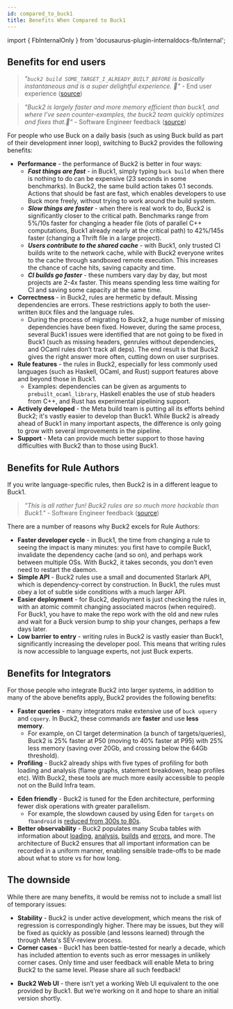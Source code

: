 ```yaml
---
id: compared_to_buck1
title: Benefits When Compared to Buck1
---
```


import { FbInternalOnly } from 'docusaurus-plugin-internaldocs-fb/internal';

## Benefits for end users

> _"`buck2 build SOME_TARGET_I_ALREADY_BUILT_BEFORE` is basically instantaneous
> and is a super delightful experience. 🙂"_ - End user experience
> <FbInternalOnly>([source](https://fb.prod.workplace.com/groups/buck2users/posts/3030704467185914))</FbInternalOnly>

> _"Buck2 is largely faster and more memory efficient than buck1, and where I’ve
> seen counter-examples, the buck2 team quickly optimizes and fixes that.🙂"_ -
> Software Engineer feedback
> <FbInternalOnly>([source](https://fb.prod.workplace.com/groups/devx.ci.bffs/posts/616830502778501))</FbInternalOnly>

For people who use Buck on a daily basis (such as using Buck build as part of
their development inner loop), switching to Buck2 provides the following
benefits:

- **Performance** - the performance of Buck2 is better in four ways:
  - **_Fast things are fast_** - in Buck1, simply typing `buck build` when there
    is nothing to do can be expensive (23 seconds in some benchmarks). In Buck2,
    the same build action takes 0.1 seconds. Actions that should be fast are
    fast, which enables developers to use Buck more freely, without trying to
    work around the build system.
  - **_Slow things are faster_** - when there is real work to do, Buck2 is
    significantly closer to the critical path. Benchmarks range from 5%/10s
    faster for changing a header file (lots of parallel C++ computations, Buck1
    already nearly at the critical path) to 42%/145s faster (changing a Thrift
    file in a large project).
  - **_Users contribute to the shared cache_** - with Buck1, only trusted CI
    builds write to the network cache, while with Buck2 everyone writes to the
    cache through sandboxed remote execution. This increases the chance of cache
    hits, saving capacity and time.
  - **_CI builds go faster_** - these numbers vary day by day, but most projects
    are 2-4x faster. This means spending less time waiting for CI and saving
    some capacity at the same time.
- **Correctness** - in Buck2, rules are hermetic by default. Missing
  dependencies are errors. These restrictions apply to both the user-written
  `BUCK` files and the language rules.
  - During the process of migrating to Buck2, a huge number of missing
    dependencies have been fixed. However, during the same process, several
    Buck1 issues were identified that are not going to be fixed in Buck1 (such
    as missing headers, genrules without dependencies, and OCaml rules don’t
    track all deps). The end result is that Buck2 gives the right answer more
    often, cutting down on user surprises.
- **Rule features** - the rules in Buck2, especially for less commonly used
  languages (such as Haskell, OCaml, and Rust) support features above and beyond
  those in Buck1.
  - Examples: dependencies can be given as arguments to
    `prebuilt_ocaml_library`, Haskell enables the use of stub headers from C++,
    and Rust has experimental pipelining support.
- **Actively developed** - the Meta build team is putting all its efforts behind
  Buck2; it's vastly easier to develop than Buck1. While Buck2 is already ahead
  of Buck1 in many important aspects, the difference is only going to grow with
  several improvements in the pipeline.
- **Support** - Meta can provide much better support to those having
  difficulties with Buck2 than to those using Buck1.

## Benefits for Rule Authors

If you write language-specific rules, then Buck2 is in a different league to
Buck1.

> _"This is all rather fun! Buck2 rules are so much more hackable than
> Buck1."_ - Software Engineer feedback <FbInternalOnly>
> ([source](https://fb.prod.workplace.com/groups/333784157210625/posts/928214407767594))</FbInternalOnly>

There are a number of reasons why Buck2 excels for Rule Authors:

- **Faster developer cycle** - in Buck1, the time from changing a rule to seeing
  the impact is many minutes: you first have to compile Buck1, invalidate the
  dependency cache (and so on), and perhaps work between multiple OSs. With
  Buck2, it takes seconds, you don’t even need to restart the daemon.
- **Simple API** - Buck2 rules use a small and documented Starlark API, which is
  dependency-correct by construction. In Buck1, the rules must obey a lot of
  subtle side conditions with a much larger API.
- **Easier deployment** - for Buck2, deployment is just checking the rules in,
  with an atomic commit changing associated macros (when required). For Buck1,
  you have to make the repo work with the old and new rules and wait for a Buck
  version bump to ship your changes, perhaps a few days later.
- **Low barrier to entry** - writing rules in Buck2 is vastly easier than Buck1,
  significantly increasing the developer pool. This means that writing rules is
  now accessible to language experts, not just Buck experts.

## Benefits for Integrators

For those people who integrate Buck2 into larger systems, in addition to many of
the above benefits apply, Buck2 provides the following benefits:

- **Faster queries** - many integrators make extensive use of `buck uquery` and
  `cquery`. In Buck2, these commands are **faster** and use **less memory**.
  - For example, on CI target determination (a bunch of targets/queries), Buck2
    is 25% faster at P50 (moving to 40% faster at P95) with 25% less memory
    (saving over 20Gb, and crossing below the 64Gb threshold).
- **Profiling** - Buck2 already ships with five types of profiling for both
  loading and analysis (flame graphs, statement breakdown, heap profiles etc).
  With Buck2, these tools are much more easily accessible to people not on the
  Build Infra team.

<FbInternalOnly>

- **Eden friendly** - Buck2 is tuned for the Eden architecture, performing fewer
  disk operations with greater parallelism.
  - For example, the slowdown caused by using Eden for `targets` on `fbandroid`
    is
    [reduced from 300s to 80s](https://fb.workplace.com/groups/132499338763090/posts/132580122088345).
- **Better observability** - Buck2 populates many Scuba tables with information
  about
  [loading](https://www.internalfb.com/intern/scuba/query/?dataset=buck2_loads),
  [analysis](https://www.internalfb.com/intern/scuba/query/?dataset=buck2_analyses),
  [builds](https://www.internalfb.com/intern/scuba/query/?dataset=buck2_builds)
  and
  [errors](https://www.internalfb.com/intern/scuba/query/?dataset=buck2_action_errors),
  and more. The architecture of Buck2 ensures that all important information can
  be recorded in a uniform manner, enabling sensible trade-offs to be made about
  what to store vs for how long.

</FbInternalOnly>

## The downside

While there are many benefits, it would be remiss not to include a small list of
temporary issues:

- **Stability** - Buck2 is under active development, which means the risk of
  regression is correspondingly higher. There may be issues, but they will be
  fixed as quickly as possible (and lessons learned) through the through Meta's
  SEV-review process.
- **Corner cases** - Buck1 has been battle-tested for nearly a decade, which has
  included attention to events such as error messages in unlikely corner cases.
  Only time and user feedback will enable Meta to bring Buck2 to the same level.
  Please share all such feedback!

<FbInternalOnly>

- **Buck2 Web UI** - there isn’t yet a working Web UI equivalent to the one
  provided by Buck1. But we’re working on it and hope to share an initial
  version shortly.

</FbInternalOnly>
